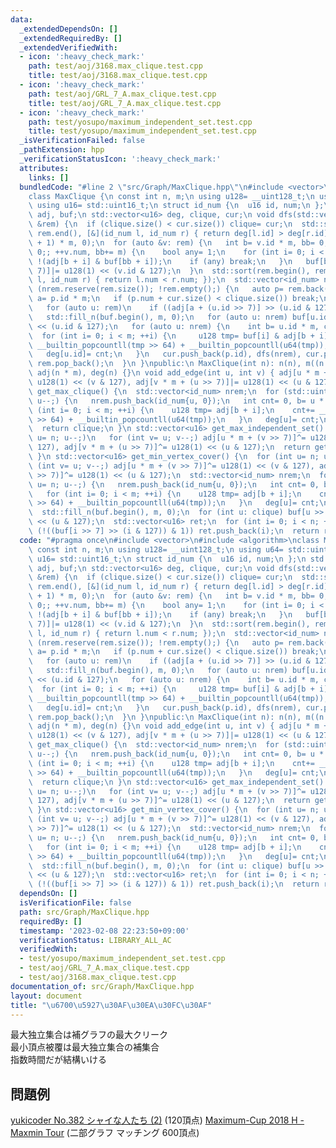 ```yaml
---
data:
  _extendedDependsOn: []
  _extendedRequiredBy: []
  _extendedVerifiedWith:
  - icon: ':heavy_check_mark:'
    path: test/aoj/3168.max_clique.test.cpp
    title: test/aoj/3168.max_clique.test.cpp
  - icon: ':heavy_check_mark:'
    path: test/aoj/GRL_7_A.max_clique.test.cpp
    title: test/aoj/GRL_7_A.max_clique.test.cpp
  - icon: ':heavy_check_mark:'
    path: test/yosupo/maximum_independent_set.test.cpp
    title: test/yosupo/maximum_independent_set.test.cpp
  _isVerificationFailed: false
  _pathExtension: hpp
  _verificationStatusIcon: ':heavy_check_mark:'
  attributes:
    links: []
  bundledCode: "#line 2 \"src/Graph/MaxClique.hpp\"\n#include <vector>\n#include <algorithm>\n\
    class MaxClique {\n const int n, m;\n using u128= __uint128_t;\n using u64= std::uint64_t;\n\
    \ using u16= std::uint16_t;\n struct id_num {\n  u16 id, num;\n };\n std::vector<u128>\
    \ adj, buf;\n std::vector<u16> deg, clique, cur;\n void dfs(std::vector<id_num>\
    \ &rem) {\n  if (clique.size() < cur.size()) clique= cur;\n  std::sort(rem.begin(),\
    \ rem.end(), [&](id_num l, id_num r) { return deg[l.id] > deg[r.id]; });\n  buf.assign((n\
    \ + 1) * m, 0);\n  for (auto &v: rem) {\n   int b= v.id * m, bb= 0;\n   for (v.num=\
    \ 0;; ++v.num, bb+= m) {\n    bool any= 1;\n    for (int i= 0; i < m; ++i) any&=\
    \ !(adj[b + i] & buf[bb + i]);\n    if (any) break;\n   }\n   buf[bb + (v.id >>\
    \ 7)]|= u128(1) << (v.id & 127);\n  }\n  std::sort(rem.begin(), rem.end(), [&](id_num\
    \ l, id_num r) { return l.num < r.num; });\n  std::vector<id_num> nrem;\n  for\
    \ (nrem.reserve(rem.size()); !rem.empty();) {\n   auto p= rem.back();\n   int\
    \ a= p.id * m;\n   if (p.num + cur.size() < clique.size()) break;\n   nrem.clear();\n\
    \   for (auto u: rem)\n    if ((adj[a + (u.id >> 7)] >> (u.id & 127)) & 1) nrem.emplace_back(u);\n\
    \   std::fill_n(buf.begin(), m, 0);\n   for (auto u: nrem) buf[u.id >> 7]|= u128(1)\
    \ << (u.id & 127);\n   for (auto u: nrem) {\n    int b= u.id * m, cnt= 0;\n  \
    \  for (int i= 0; i < m; ++i) {\n     u128 tmp= buf[i] & adj[b + i];\n     cnt+=\
    \ __builtin_popcountll(tmp >> 64) + __builtin_popcountll(u64(tmp));\n    }\n \
    \   deg[u.id]= cnt;\n   }\n   cur.push_back(p.id), dfs(nrem), cur.pop_back(),\
    \ rem.pop_back();\n  }\n }\npublic:\n MaxClique(int n): n(n), m((n + 127) >> 7),\
    \ adj(n * m), deg(n) {}\n void add_edge(int u, int v) { adj[u * m + (v >> 7)]|=\
    \ u128(1) << (v & 127), adj[v * m + (u >> 7)]|= u128(1) << (u & 127); }\n std::vector<u16>\
    \ get_max_clique() {\n  std::vector<id_num> nrem;\n  for (std::uint16_t u= n;\
    \ u--;) {\n   nrem.push_back(id_num{u, 0});\n   int cnt= 0, b= u * m;\n   for\
    \ (int i= 0; i < m; ++i) {\n    u128 tmp= adj[b + i];\n    cnt+= __builtin_popcountll(tmp\
    \ >> 64) + __builtin_popcountll(u64(tmp));\n   }\n   deg[u]= cnt;\n  }\n  dfs(nrem);\n\
    \  return clique;\n }\n std::vector<u16> get_max_independent_set() {\n  for (int\
    \ u= n; u--;)\n   for (int v= u; v--;) adj[u * m + (v >> 7)]^= u128(1) << (v &\
    \ 127), adj[v * m + (u >> 7)]^= u128(1) << (u & 127);\n  return get_max_clique();\n\
    \ }\n std::vector<u16> get_min_vertex_cover() {\n  for (int u= n; u--;)\n   for\
    \ (int v= u; v--;) adj[u * m + (v >> 7)]^= u128(1) << (v & 127), adj[v * m + (u\
    \ >> 7)]^= u128(1) << (u & 127);\n  std::vector<id_num> nrem;\n  for (std::uint16_t\
    \ u= n; u--;) {\n   nrem.push_back(id_num{u, 0});\n   int cnt= 0, b= u * m;\n\
    \   for (int i= 0; i < m; ++i) {\n    u128 tmp= adj[b + i];\n    cnt+= __builtin_popcountll(tmp\
    \ >> 64) + __builtin_popcountll(u64(tmp));\n   }\n   deg[u]= cnt;\n  }\n  dfs(nrem);\n\
    \  std::fill_n(buf.begin(), m, 0);\n  for (int u: clique) buf[u >> 7]|= u128(1)\
    \ << (u & 127);\n  std::vector<u16> ret;\n  for (int i= 0; i < n; ++i)\n   if\
    \ (!((buf[i >> 7] >> (i & 127)) & 1)) ret.push_back(i);\n  return ret;\n }\n};\n"
  code: "#pragma once\n#include <vector>\n#include <algorithm>\nclass MaxClique {\n\
    \ const int n, m;\n using u128= __uint128_t;\n using u64= std::uint64_t;\n using\
    \ u16= std::uint16_t;\n struct id_num {\n  u16 id, num;\n };\n std::vector<u128>\
    \ adj, buf;\n std::vector<u16> deg, clique, cur;\n void dfs(std::vector<id_num>\
    \ &rem) {\n  if (clique.size() < cur.size()) clique= cur;\n  std::sort(rem.begin(),\
    \ rem.end(), [&](id_num l, id_num r) { return deg[l.id] > deg[r.id]; });\n  buf.assign((n\
    \ + 1) * m, 0);\n  for (auto &v: rem) {\n   int b= v.id * m, bb= 0;\n   for (v.num=\
    \ 0;; ++v.num, bb+= m) {\n    bool any= 1;\n    for (int i= 0; i < m; ++i) any&=\
    \ !(adj[b + i] & buf[bb + i]);\n    if (any) break;\n   }\n   buf[bb + (v.id >>\
    \ 7)]|= u128(1) << (v.id & 127);\n  }\n  std::sort(rem.begin(), rem.end(), [&](id_num\
    \ l, id_num r) { return l.num < r.num; });\n  std::vector<id_num> nrem;\n  for\
    \ (nrem.reserve(rem.size()); !rem.empty();) {\n   auto p= rem.back();\n   int\
    \ a= p.id * m;\n   if (p.num + cur.size() < clique.size()) break;\n   nrem.clear();\n\
    \   for (auto u: rem)\n    if ((adj[a + (u.id >> 7)] >> (u.id & 127)) & 1) nrem.emplace_back(u);\n\
    \   std::fill_n(buf.begin(), m, 0);\n   for (auto u: nrem) buf[u.id >> 7]|= u128(1)\
    \ << (u.id & 127);\n   for (auto u: nrem) {\n    int b= u.id * m, cnt= 0;\n  \
    \  for (int i= 0; i < m; ++i) {\n     u128 tmp= buf[i] & adj[b + i];\n     cnt+=\
    \ __builtin_popcountll(tmp >> 64) + __builtin_popcountll(u64(tmp));\n    }\n \
    \   deg[u.id]= cnt;\n   }\n   cur.push_back(p.id), dfs(nrem), cur.pop_back(),\
    \ rem.pop_back();\n  }\n }\npublic:\n MaxClique(int n): n(n), m((n + 127) >> 7),\
    \ adj(n * m), deg(n) {}\n void add_edge(int u, int v) { adj[u * m + (v >> 7)]|=\
    \ u128(1) << (v & 127), adj[v * m + (u >> 7)]|= u128(1) << (u & 127); }\n std::vector<u16>\
    \ get_max_clique() {\n  std::vector<id_num> nrem;\n  for (std::uint16_t u= n;\
    \ u--;) {\n   nrem.push_back(id_num{u, 0});\n   int cnt= 0, b= u * m;\n   for\
    \ (int i= 0; i < m; ++i) {\n    u128 tmp= adj[b + i];\n    cnt+= __builtin_popcountll(tmp\
    \ >> 64) + __builtin_popcountll(u64(tmp));\n   }\n   deg[u]= cnt;\n  }\n  dfs(nrem);\n\
    \  return clique;\n }\n std::vector<u16> get_max_independent_set() {\n  for (int\
    \ u= n; u--;)\n   for (int v= u; v--;) adj[u * m + (v >> 7)]^= u128(1) << (v &\
    \ 127), adj[v * m + (u >> 7)]^= u128(1) << (u & 127);\n  return get_max_clique();\n\
    \ }\n std::vector<u16> get_min_vertex_cover() {\n  for (int u= n; u--;)\n   for\
    \ (int v= u; v--;) adj[u * m + (v >> 7)]^= u128(1) << (v & 127), adj[v * m + (u\
    \ >> 7)]^= u128(1) << (u & 127);\n  std::vector<id_num> nrem;\n  for (std::uint16_t\
    \ u= n; u--;) {\n   nrem.push_back(id_num{u, 0});\n   int cnt= 0, b= u * m;\n\
    \   for (int i= 0; i < m; ++i) {\n    u128 tmp= adj[b + i];\n    cnt+= __builtin_popcountll(tmp\
    \ >> 64) + __builtin_popcountll(u64(tmp));\n   }\n   deg[u]= cnt;\n  }\n  dfs(nrem);\n\
    \  std::fill_n(buf.begin(), m, 0);\n  for (int u: clique) buf[u >> 7]|= u128(1)\
    \ << (u & 127);\n  std::vector<u16> ret;\n  for (int i= 0; i < n; ++i)\n   if\
    \ (!((buf[i >> 7] >> (i & 127)) & 1)) ret.push_back(i);\n  return ret;\n }\n};"
  dependsOn: []
  isVerificationFile: false
  path: src/Graph/MaxClique.hpp
  requiredBy: []
  timestamp: '2023-02-08 22:23:50+09:00'
  verificationStatus: LIBRARY_ALL_AC
  verifiedWith:
  - test/yosupo/maximum_independent_set.test.cpp
  - test/aoj/GRL_7_A.max_clique.test.cpp
  - test/aoj/3168.max_clique.test.cpp
documentation_of: src/Graph/MaxClique.hpp
layout: document
title: "\u6700\u5927\u30AF\u30EA\u30FC\u30AF"
---
```

最大独立集合は補グラフの最大クリーク \
最小頂点被覆は最大独立集合の補集合 \
指数時間だが結構いける
## 問題例
[yukicoder No.382 シャイな人たち (2)](https://yukicoder.me/problems/no/382) (120頂点)
[Maximum-Cup 2018 H - Maxmin Tour](https://atcoder.jp/contests/maximum-cup-2018/tasks/maximum_cup_2018_h) (二部グラフ マッチング 600頂点)
